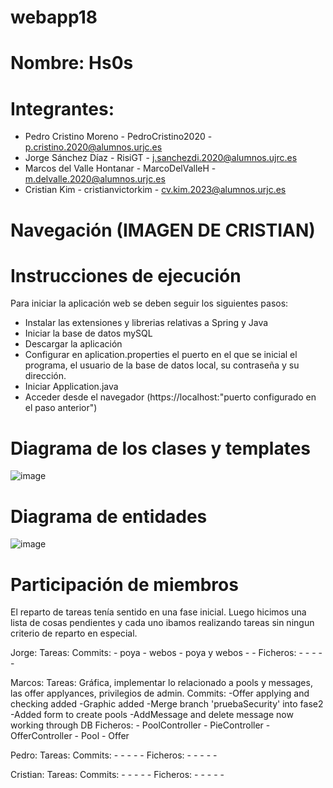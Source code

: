 # webapp18
# Nombre: Hs0s
# Integrantes: 
  - Pedro Cristino Moreno - PedroCristino2020 - p.cristino.2020@alumnos.urjc.es
  - Jorge Sánchez Díaz - RisiGT - j.sanchezdi.2020@alumnos.ujrc.es 
  - Marcos del Valle Hontanar - MarcoDelValleH - m.delvalle.2020@alumnos.urjc.es
  - Cristian Kim - cristianvictorkim - cv.kim.2023@alumnos.urjc.es


# Navegación (IMAGEN DE CRISTIAN)

# Instrucciones de ejecución

Para iniciar la aplicación web se deben seguir los siguientes pasos:
  - Instalar las extensiones y librerias relativas a Spring y Java
  - Iniciar la base de datos mySQL
  - Descargar la aplicación
  - Configurar en aplication.properties el puerto en el que se inicial el programa, el usuario de la base de datos local, su contraseña y su dirección.
  - Iniciar Application.java
  - Acceder desde el navegador (https://localhost:"puerto configurado en el paso anterior")




# Diagrama de los clases y templates

![image](https://github.com/CodeURJC-DAW-2023-24/webapp18/assets/102817772/d5bc4008-3850-4338-ae25-5a2651e55881)


# Diagrama de entidades

![image](https://github.com/CodeURJC-DAW-2023-24/webapp18/assets/102817772/e28fbed3-cf45-4144-907c-b3614b940f9c)


# Participación de miembros

El reparto de tareas tenía sentido en una fase inicial. Luego hicimos una lista de cosas pendientes y cada uno ibamos realizando tareas sin ningun criterio de reparto en especial. 

Jorge:
   Tareas:
   Commits: 
     - poya
     - webos
     - poya y webos
     -
     -
  Ficheros: 
     - 
     - 
     - 
     -
     -
     
Marcos:
   Tareas: Gráfica, implementar lo relacionado a pools y messages, las offer applyances, privilegios de admin. 
   Commits: 
     -Offer applying and checking added
     -Graphic added
     -Merge branch 'pruebaSecurity' into fase2
     -Added form to create pools
     -AddMessage and delete message now working through DB
  Ficheros: 
     - PoolController
     - PieController
     - OfferController
     - Pool
     - Offer
     
Pedro:
   Tareas:
   Commits: 
     -
     -
     -
     -
     -
  Ficheros: 
     -
     -
     -
     -
     -

Cristian:
   Tareas:
   Commits: 
     -
     -
     -
     -
     -
  Ficheros: 
     -
     -
     -
     -
     -
     


